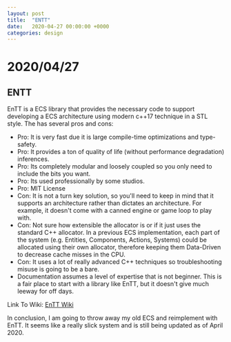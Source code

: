 ```yaml
---
layout: post
title:  "ENTT"
date:   2020-04-27 00:00:00 +0000
categories: design
---
```


# 2020/04/27

## ENTT

EnTT is a ECS library that provides the necessary code to support developing a ECS architecture using modern c++17 technique in a STL style. The has several pros and cons:

* Pro: It is very fast due it is large compile-time optimizations and type-safety.
* Pro: It provides a ton of quality of life (without performance degradation) inferences.
* Pro: Its completely modular and loosely coupled so you only need to include the bits you want.
* Pro: Its used professionally by some studios.
* Pro: MIT License
* Con: It is not a turn key solution, so you'll need to keep in mind that it supports an architecture rather than dictates an architecture. For example, it doesn't come with a canned engine or game loop to play with.
* Con: Not sure how extensible the allocator is or if it just uses the standard C++ allocator. In a previous ECS implementation, each part of the system (e.g. Entities, Components, Actions, Systems) could be allocated using their own allocator, therefore keeping them Data-Driven to decrease cache misses in the CPU.
* Con: It uses a lot of really advanced C++ techniques so troubleshooting misuse is going to be a bare.
* Documentation assumes a level of expertise that is not beginner. This is a fair place to start with a library like EnTT, but it doesn't give much leeway for off days.

Link To Wiki: [EnTT Wiki](https://github.com/skypjack/entt/wiki)

In conclusion, I am going to throw away my old ECS and reimplement with EnTT. It seems like a really slick system and is still being updated as of April 2020.